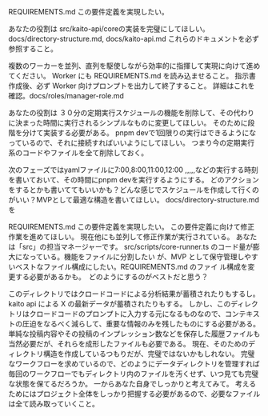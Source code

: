 REQUIREMENTS.md
この要件定義を実現したい。

あなたの役割は src/kaito-api/coreの実装を完璧にしてほしい。
docs/directory-structure.md, docs/kaito-api.md
これらのドキュメントを必ず参照すること。

複数のワーカーを並列、直列を駆使しながら効率的に指揮して実現に向けて進めてください。
Worker にも REQUIREMENTS.md を読み込ませること。
指示書作成後、必ず Worker 向けプロンプトを出力して終了すること。
詳細はこれを確認。docs/roles/manager-role.md


あなたの役割は ３０分の定期実行スケジュールの機能を削除して、その代わりに決まった時間に実行されるシンプルなものに変更してほしい。
そのために段階を分けて実装する必要がある。
pnpm devで1回限りの実行はできるようになっているので、それに接続すればいいようにしてほしい。
つまり今の定期実行系のコードやファイルを全て削除しておく。

次のフェーズではyamlファイルに7:00,8:00,11:00,12:00 ,,,,,などの実行する時刻を書いておいて、その時間にpnpm devを実行するようにする。
どのアクションをするとかも書いててもいいかも？どんな感じでスケジュールを作成して行くのがいい？MVPとして最適な構造を書いてほしい。
docs/directory-structure.mdを



REQUIREMENTS.md
この要件定義を実現したい。
この要件定義に向けて修正作業を進めてほしい。
現在他にも並列して修正作業が実行されている。
あなたは「src」の担当マネージャーです。
src/scripts/core-runner.ts のコード量が膨大になっている。機能をファイルに分割したい
が、MVP として保守管理しやすいベストなファイル構成にしたい。REQUIREMENTS.md のファイ
ル構成を変更する必要があるかも。　どのようにするのがベストだと思う？

このディレクトリではクロードコードによる分析結果が蓄積されたりもするし。kaito api による X の最新データが蓄積されたりもする。
しかし、このディレクトリはクロードコードのプロンプトに入力する元になるものなので、コンテキストの圧迫をなるべく減らして、重要な情報のみを残したものにする必要がある。
単純な投稿内容やその投稿のインプレッション数などを保存した履歴ファイルも当然必要だが、それらを成形したファイルも必要である。
現在、そのためのディレクトリ構造を作成しているつもりだが、完璧ではないかもしれない。
完璧なワークフローを求めているので、どのようにデータディレクトリを管理すれば毎回のワークフローでもディレクトリ内のファイルを汚くせず、いつ見ても完璧な状態を保てるだろうか。
一からあなた自身でしっかりと考えてみて。
考えるためにはプロジェクト全体をしっかり把握する必要があるので、必要なファイルは全て読み取っていくこと。
